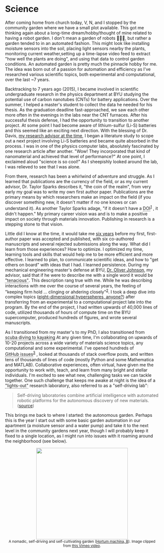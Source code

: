 # Science

After coming home from church today, V, N, and I stopped by the community garden where we have a small plot available. This got me thinking again about a long-time dream/hobby/thought of mine related to having a robot garden. I don't mean a garden of robots 🤖🤖🤖, but rather a garden tended to in an automated fashion. This might look like installing moisture sensors into the soil, placing light sensors nearby the plants, monitoring current weather,setting up a time-lapse video feed to extract "how well the plants are doing", and using that data to control garden conditions. An automated garden is pretty much the pinnacle hobby for me. The idea was born out of a passion for automation and efficiency as I've researched various scientific topics, both experimental and computational, over the last ~7 years.
<!-- would like to add an image of a garden of robots from a text-to-image generative model -->

Backtracking to 7 years ago (2015), I became involved in scientific undergraduate research in the physics department at BYU studying the potential use of carbon nanotubes (CNTs) for battery applications. Over the summer, I helped a master's student to collect the data he needed for his thesis. As the graduation deadline fast-approached, we saw each other more often in the evenings in the labs near the CNT furnaces. After his successful thesis defense, I had the opportunity to transition to another project. At some point I had become aware of lithium-sulfur (Li-S) batteries and this seemed like an exciting next direction. With the blessing of Dr. Davis, [my research advisor at the time](https://nano.byu.edu/home), I began a literature study to scope out a next project involving Li-S batteries and became quite absorbed in the process. I was in one of the physics computer labs, absolutely fascinated by one research article after another. "Wow! They incorporated that kind of nanomaterial and achieved that level of performance?" At one point, I exclaimed aloud "science is so cool!" As I sheepishly looked around the lab, I was relieved to see that I was alone.

From there, research has been a whirlwind of adventure and struggle. As I learned that publications are the currency of the field, or as my current advisor, Dr. Taylor Sparks describes it, "the coin of the realm", from very early my goal was to write my own first author paper. Publications are the primary means by which researchers make an impact on the field (if you discover something new, it doesn't matter if no one knows or can understand it). As another Taylor Sparks adage, "if it doesn't have a <span class="tooltip">DOI
    <span class="tooltiptext">A digital object identifier (DOI) provides a unique, persistent link to the location of an object on the internet, in my case an academic publication for example.</span> </span><sup>[1][DOI]</sup>
, it didn't happen." My primary career vision was and is to make a positive impact on society through materials innovation. Publishing in research is a stepping stone to that vision.

Little did I know at the time, it would take me [six years](https://scholar.google.com/citations?hl=en&user=UACmnBgAAAAJ&view_op=list_works&sortby=pubdate) before my first, first-author paper was accepted and published, with six co-authored manuscripts and several rejected submissions along the way. What did I learn from those experiences? How to optimize. I optimized my time, learning tools and skills that would help me to be more efficient and more effective. I learned to plan, to communicate scientific ideas, and how to "get others on board" with ideas that I had. I learned persistence. During my mechanical engineering master's defense at BYU, [Dr. Oliver Johnson](https://www.me.byu.edu/directory/oliver-johnson), my advisor, said that if he were to describe me with a single word it would be <span class="tooltip">"tenacious"
    <span class="tooltiptext">tending to keep a firm hold of something; clinging or adhering closely ... not readily relinquishing a position, principle, or course of action; determined ... persisting in existence; not easily dispelled. (Definitions from Oxford Languages via Google)</span></span>.
This description rang true with me. While he was describing interactions with me over the course of several years, the feeling of "keeping firm hold ... clinging or ahdering closely"<sup>[2](https://www.google.com/search?q=tenacious)</sup>. I took a deep dive into complex topics ([eight-dimensional hyperspheres, anyone?](https://doi.org/10.1016/j.commatsci.2021.110756)) after transferring from an experimental to a computational project late into the program. By the end of the project, I had written upwards of 40,000 lines of code, utilized thousands of hours of compute time on the BYU supercomputer, produced hundreds of figures, and wrote several manuscripts.

As I transitioned from my master's to my PhD, I also transitioned from <span class="tooltip">scuba diving to kayaking
    <span class="tooltiptext">My introduction to modern physics professor used this phrasing (i.e. kayaking) to describe our study of the various topics of modern physics during that semester.</span></span>
At any given time, I'm collaborating on upwards of 10-20 projects across a wide variety of materials science topics, any computational and some experimental. I've opened hundreds of <span class="tooltip">GitHub issues
    <span class="tooltiptext">GitHub issues are used "to track ideas, feedback, tasks, or bugs for work on GitHub" where GitHub is "a code hosting platform for version control and collaboration" <a href=https://docs.github.com/en/get-started/quickstart/hello-world>source</a>) </span></span><sup>[3][gh-issues]</sup>
, looked at thousands of stack overflow posts, and written tens of thousands of lines of code (mostly Python and some Mathematica and MATLAB). Collaborative experiences, often virtual, have given me the opportunity to work with, teach, and learn from many bright and stellar individuals. I'm excited to see what new, challenging tasks we can tackle together. One such challenge that keeps me awake at night is the idea of a <span class="tooltip">"lights-out"
    <span class="tooltiptext">Factories that employ "lights-out manufacturing" are fully automated and require no human presence on-site. These factories are considered to be able to run "with the lights off." ([source][lights-out])</span></span>
research laboratory, also referred to as a "self-driving lab":
> Self-driving laboratories combine artificial intelligence with automated robotic platforms for the autonomous discovery of new materials. ([source](https://www.matter.toronto.edu/basic-content-page/ai-for-discovery-and-self-driving-labs))

This brings me back to where I started: the autonomous garden. Perhaps this is the year I start out with some basic garden automation in our apartment (a moisture sensor and a water pump) and take it to the next level in the community gardens next year, though I will probably keep it fixed to a single location, as I might run into issues with it roaming around the neighborhood (see below).

<center><img src="https://sgbaird.github.io/faith-family-science/assets/img/self-driving-garden.png" width=300></center>
<center><sup>A nomadic, self-driving and self-cultivating garden (<a href=https://starts-prize.aec.at/en/hortummachina>Hortum machina, B</a>). Image clipped from <a href=https://vimeo.com/163436492?embedded=true&source=vimeo_logo&owner=31591160>this Vimeo video</a>.</sup></center>

[DOI]: https://www.doi.org/
[gh-issues]: https://docs.github.com/en/issues/tracking-your-work-with-issues/about-issues
[lights-out]: https://en.wikipedia.org/wiki/Lights_out_(manufacturing)

<style>
.tooltip {
  position: relative;
  display: inline-block;
  border-bottom: 1px dotted black;
}

.tooltip .tooltiptext {
  visibility: hidden;
  width: 120px;
  background-color: black;
  color: #fff;
  text-align: center;
  border-radius: 6px;
  padding: 5px 0;
  position: absolute;
  z-index: 1;
  bottom: 150%;
  left: 50%;
  margin-left: -60px;
}

.tooltip .tooltiptext::after {
  content: "";
  position: absolute;
  top: 100%;
  left: 50%;
  margin-left: -5px;
  border-width: 5px;
  border-style: solid;
  border-color: black transparent transparent transparent;
}

.tooltip:hover .tooltiptext {
  visibility: visible;
}
</style>